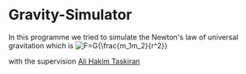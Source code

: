 # Gravity-Simulator

In this programme we tried to simulate the Newton's law of universal gravitation which is <img src="https://latex.codecogs.com/svg.image?F=G{\frac{m_1m_2}{r^2}}" title="F=G{\frac{m_1m_2}{r^2}}" />

with the supervision [Ali Hakim Taskiran](https://github.com/alihakimtaskiran)
